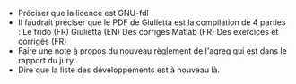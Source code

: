 - Préciser que la licence est GNU-fdl
- Il faudrait préciser que le PDF de Giulietta est la compilation de 4 parties :
    Le frido (FR)
    Giulietta (EN)
    Des corrigés Matlab (FR)
    Des exercices et corrigés (FR)
- Faire une note à propos du nouveau règlement de l'agreg qui est dans le rapport du jury.
- Dire que la liste des développements est à nouveau là.
